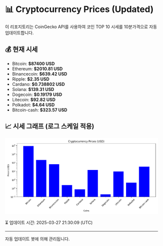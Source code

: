 
# 📊 Cryptocurrency Prices (Updated)

이 리포지토리는 CoinGecko API를 사용하여 코인 TOP 10 시세를 10분가격으로 자동 업데이트합니다.

## 💰 현재 시세
- Bitcoin: **$87400 USD**
- Ethereum: **$2010.81 USD**
- Binancecoin: **$639.42 USD**
- Ripple: **$2.35 USD**
- Cardano: **$0.738802 USD**
- Solana: **$139.31 USD**
- Dogecoin: **$0.19179 USD**
- Litecoin: **$92.82 USD**
- Polkadot: **$4.64 USD**
- Bitcoin-cash: **$323.57 USD**

## 📈 시세 그래프 (로그 스케일 적용)
![Crypto Prices](crypto_prices.png)

⏳ 업데이트 시간: 2025-03-27 21:30:09 (UTC)

---
자동 업데이트 봇에 의해 관리됩니다.
